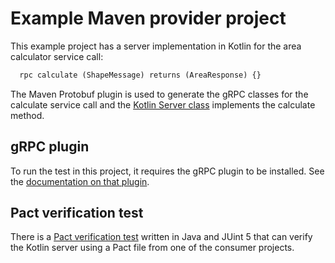 # Example Maven provider project

This example project has a server implementation in Kotlin for the area calculator service call:

```protobuf
  rpc calculate (ShapeMessage) returns (AreaResponse) {}
```

The Maven Protobuf plugin is used to generate the gRPC classes for the calculate service call and the [Kotlin Server
class](server/src/main/kotlin/io/pact/example/grpc/provider/Server.kt) implements the calculate method.

## gRPC plugin

To run the test in this project, it requires the gRPC plugin to be installed. See the [documentation on that plugin](https://github.com/pactflow/pact-protobuf-plugin#installation).

## Pact verification test

There is a [Pact verification test](server/src/test/java/io/pact/example/grpc/provider/PactVerificationTest.java) 
written in Java and JUint 5 that can verify the Kotlin server using a Pact file from one of the consumer projects.
